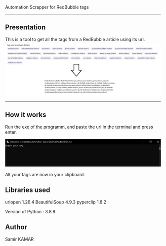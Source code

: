 
Automation Scrapper for RedBubble tags

----------------
## Presentation
This is a tool to get all the tags from a RedBubble article using its url.
![](https://github.com/k-samir/Automation-Tag-Scrapper/blob/master/images/fromto.png?raw=true)

----------------
## How it works
Run the [exe of the programm](https://github.com/k-samir/Automation-Tag-Scrapper/blob/master/dist/automation.exe), and paste the url in the terminal and press enter.

![](https://github.com/k-samir/Automation-Tag-Scrapper/blob/master/images/terminal.PNG?raw=true)

All your tags are now in your clipboard.

## Libraries used
urlopen 1.26.4
BeautifulSoup 4.9.3 
pyperclip 1.8.2

Version of Python : 3.8.8 

## Author

Samir KAMAR
